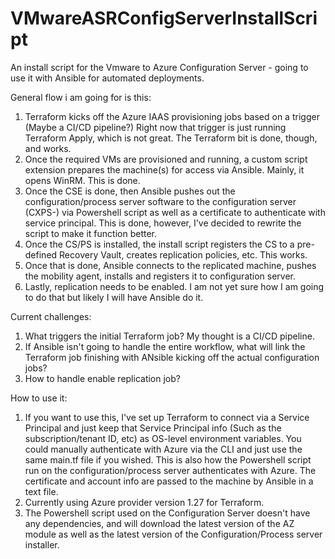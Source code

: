 # VMwareASRConfigServerInstallScript
An install script for the Vmware to Azure Configuration Server - going to use it with Ansible for automated deployments.

General flow i am going for is this:

1. Terraform kicks off the Azure IAAS provisioning jobs based on a trigger (Maybe a CI/CD pipeline?) Right now that trigger is just running Terraform Apply, which is not great. The Terraform bit is done, though, and works.
2. Once the required VMs are provisioned and running, a custom script extension prepares the machine(s) for access via Ansible. Mainly, it opens WinRM. This is done.
3. Once the CSE is done, then Ansible pushes out the configuration/process server software to the configuration server (CXPS-<GUID>) via Powershell script as well as a certificate to authenticate with service principal. This is done, however, I've decided to rewrite the script to make it function better.
4. Once the CS/PS is installed, the install script registers the CS to a pre-defined Recovery Vault, creates replication policies, etc. This works.
5. Once that is done, Ansible connects to the replicated machine, pushes the mobility agent, installs and registers it to configuration server.
6. Lastly, replication needs to be enabled. I am not yet sure how I am going to do that but likely I will have Ansible do it.

Current challenges:
1. What triggers the initial Terraform job? My thought is a CI/CD pipeline.
2. If Ansible isn't going to handle the entire workflow, what will link the Terraform job finishing with ANsible kicking off the actual configuration jobs?
3. How to handle enable replication job?


How to use it:

1. If you want to use this, I've set up Terraform to connect via a Service Principal and just keep that Service Principal info (Such as the subscription/tenant ID, etc) as OS-level environment variables. You could manually authenticate with Azure via the CLI and just use the same main.tf file if you wished. This is also how the Powershell script run on the configuration/process server authenticates with Azure. The certificate and account info are passed to the machine by Ansible in a text file.
2. Currently using Azure provider version 1.27 for Terraform.
3. The Powershell script used on the Configuration Server doesn't have any dependencies, and will download the latest version of the AZ module as well as the latest version of the Configuration/Process server installer.
